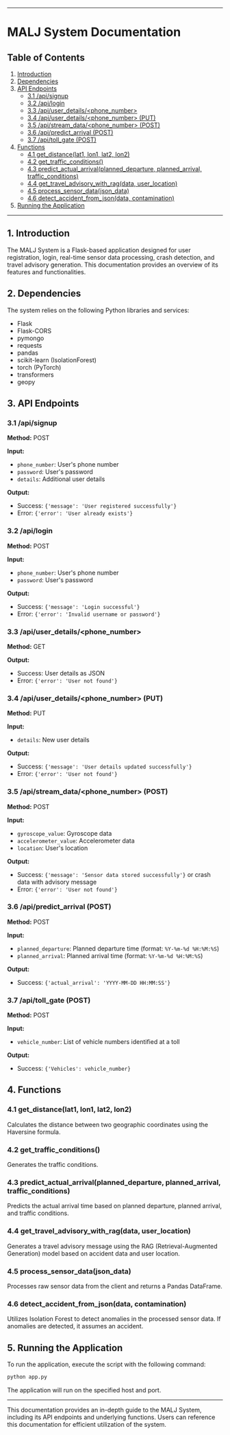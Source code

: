 
---

# MALJ System Documentation

## Table of Contents
1. [Introduction](#introduction)
2. [Dependencies](#dependencies)
3. [API Endpoints](#api-endpoints)
    - [3.1 /api/signup](#api-signup)
    - [3.2 /api/login](#api-login)
    - [3.3 /api/user_details/<phone_number>](#api-user-details)
    - [3.4 /api/user_details/<phone_number> (PUT)](#api-update-user-details)
    - [3.5 /api/stream_data/<phone_number> (POST)](#api-stream-data)
    - [3.6 /api/predict_arrival (POST)](#api-predict-arrival)
    - [3.7 /api/toll_gate (POST)](#api-toll-gate)
4. [Functions](#functions)
    - [4.1 get_distance(lat1, lon1, lat2, lon2)](#function-get-distance)
    - [4.2 get_traffic_conditions()](#function-get-traffic-conditions)
    - [4.3 predict_actual_arrival(planned_departure, planned_arrival, traffic_conditions)](#function-predict-actual-arrival)
    - [4.4 get_travel_advisory_with_rag(data, user_location)](#function-get-travel-advisory)
    - [4.5 process_sensor_data(json_data)](#function-process-sensor-data)
    - [4.6 detect_accident_from_json(data, contamination)](#function-detect-accident)
5. [Running the Application](#running-the-application)

---

## 1. Introduction<a name="introduction"></a>

The MALJ System is a Flask-based application designed for user registration, login, real-time sensor data processing, crash detection, and travel advisory generation. This documentation provides an overview of its features and functionalities.

## 2. Dependencies<a name="dependencies"></a>

The system relies on the following Python libraries and services:

- Flask
- Flask-CORS
- pymongo
- requests
- pandas
- scikit-learn (IsolationForest)
- torch (PyTorch)
- transformers
- geopy

## 3. API Endpoints<a name="api-endpoints"></a>

### 3.1 /api/signup<a name="api-signup"></a>

**Method:** POST

**Input:**
- `phone_number`: User's phone number
- `password`: User's password
- `details`: Additional user details

**Output:**
- Success: `{'message': 'User registered successfully'}`
- Error: `{'error': 'User already exists'}`

### 3.2 /api/login<a name="api-login"></a>

**Method:** POST

**Input:**
- `phone_number`: User's phone number
- `password`: User's password

**Output:**
- Success: `{'message': 'Login successful'}`
- Error: `{'error': 'Invalid username or password'}`

### 3.3 /api/user_details/<phone_number><a name="api-user-details"></a>

**Method:** GET

**Output:**
- Success: User details as JSON
- Error: `{'error': 'User not found'}`

### 3.4 /api/user_details/<phone_number> (PUT)<a name="api-update-user-details"></a>

**Method:** PUT

**Input:**
- `details`: New user details

**Output:**
- Success: `{'message': 'User details updated successfully'}`
- Error: `{'error': 'User not found'}`

### 3.5 /api/stream_data/<phone_number> (POST)<a name="api-stream-data"></a>

**Method:** POST

**Input:**
- `gyroscope_value`: Gyroscope data
- `accelerometer_value`: Accelerometer data
- `location`: User's location

**Output:**
- Success: `{'message': 'Sensor data stored successfully'}` or crash data with advisory message
- Error: `{'error': 'User not found'}`

### 3.6 /api/predict_arrival (POST)<a name="api-predict-arrival"></a>

**Method:** POST

**Input:**
- `planned_departure`: Planned departure time (format: `%Y-%m-%d %H:%M:%S`)
- `planned_arrival`: Planned arrival time (format: `%Y-%m-%d %H:%M:%S`)

**Output:**
- Success: `{'actual_arrival': 'YYYY-MM-DD HH:MM:SS'}`

### 3.7 /api/toll_gate (POST)<a name="api-toll-gate"></a>

**Method:** POST

**Input:**
- `vehicle_number`: List of vehicle numbers identified at a toll

**Output:**
- Success: `{'Vehicles': vehicle_number}`

## 4. Functions<a name="functions"></a>

### 4.1 get_distance(lat1, lon1, lat2, lon2)<a name="function-get-distance"></a>

Calculates the distance between two geographic coordinates using the Haversine formula.

### 4.2 get_traffic_conditions()<a name="function-get-traffic-conditions"></a>

Generates the traffic conditions.

### 4.3 predict_actual_arrival(planned_departure, planned_arrival, traffic_conditions)<a name="function-predict-actual-arrival"></a>

Predicts the actual arrival time based on planned departure, planned arrival, and traffic conditions.

### 4.4 get_travel_advisory_with_rag(data, user_location)<a name="function-get-travel-advisory"></a>

Generates a travel advisory message using the RAG (Retrieval-Augmented Generation) model based on accident data and user location.

### 4.5 process_sensor_data(json_data)<a name="function-process-sensor-data"></a>

Processes raw sensor data from the client and returns a Pandas DataFrame.

### 4.6 detect_accident_from_json(data, contamination)<a name="function-detect-accident"></a>

Utilizes Isolation Forest to detect anomalies in the processed sensor data. If anomalies are detected, it assumes an accident.

## 5. Running the Application<a name="running-the-application"></a>

To run the application, execute the script with the following command:

```bash
python app.py
```

The application will run on the specified host and port.

---

This documentation provides an in-depth guide to the MALJ System, including its API endpoints and underlying functions. Users can reference this documentation for efficient utilization of the system.